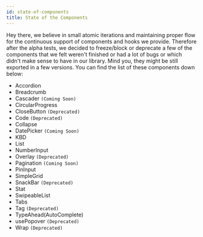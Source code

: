```yaml
---
id: state-of-components
title: State of the Components
---
```


Hey there, we believe in small atomic iterations and maintaining proper flow for the continuous support of components and hooks we provide. Therefore after the alpha tests, we decided to freeze/block or deprecate a few of the components that we felt weren't finished or had a lot of bugs or which didn't make sense to have in our library. Mind you, they might be still exported in a few versions. You can find the list of these components down below:

- Accordion
- Breadcrumb
- Cascader `(Coming Soon)`
- CircularProgress
- CloseButton `(Deprecated)`
- Code `(Deprecated)`
- Collapse
- DatePicker `(Coming Soon)`
- KBD
- List
- NumberInput
- Overlay `(Deprecated)`
- Pagination `(Coming Soon)`
- PinInput
- SimpleGrid
- SnackBar `(Deprecated)`
- Stat
- SwipeableList
- Tabs
- Tag `(Deprecated)`
- TypeAhead(AutoComplete)
- usePopover `(Deprecated)`
- Wrap `(Deprecated)`
